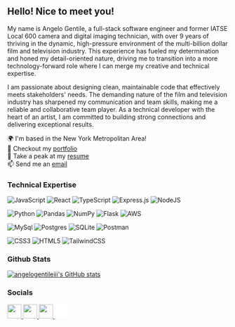 ## Hello! Nice to meet you!
My name is Angelo Gentile, a full-stack software engineer and former IATSE Local 600 camera and digital imaging technician, with over 9 years of thriving in the dynamic, high-pressure environment of the multi-billion dollar film and television industry. This experience has fueled my determination and honed my detail-oriented nature, driving me to transition into a more technology-forward role where I can merge my creative and technical expertise.

I am passionate about designing clean, maintainable code that effectively meets stakeholders' needs. The demanding nature of the film and television industry has sharpened my communication and team skills, making me a reliable and collaborative team player. As a technical developer with the heart of an artist, I am committed to building strong connections and delivering exceptional results.

🌍 I'm based in the New York Metropolitan Area! <br/>
🎨 Checkout my [portfolio](https://angelogentileiii.github.io)<br/>
👀 Take a peak at my [resume](https://angelogentileiii.github.io/assets/pdfs/AGIII-Technical-Resume.pdf)<br/>
📫 Send me an [email](angelogentileiii@gmail.com)


### Technical Expertise

![JavaScript](https://img.shields.io/badge/JavaScript-F7DF1E?style=for-the-badge&logo=javascript&logoColor=black)
![React](https://img.shields.io/badge/React-20232A?style=for-the-badge&logo=react&logoColor=white)
![TypeScript](https://img.shields.io/badge/TypeScript-007ACC?style=for-the-badge&logo=typescript&logoColor=white)
![Express.js](https://img.shields.io/badge/express.js-404D59?style=for-the-badge&logo=express&logoColor=white)
![NodeJS](https://img.shields.io/badge/Node.js-43853D?style=for-the-badge&logo=node.js&logoColor=white)

![Python](https://img.shields.io/badge/python-3776AB?style=for-the-badge&logo=python&logoColor=white)
![Pandas](https://img.shields.io/badge/pandas-%23150458.svg?style=for-the-badge&logo=pandas&logoColor=white)
![NumPy](https://img.shields.io/badge/numpy-%23013243.svg?style=for-the-badge&logo=numpy&logoColor=white)
![Flask](https://img.shields.io/badge/Flask-000000?style=for-the-badge&logo=Flask&logoColor=white)
![AWS](https://img.shields.io/badge/Amazon_AWS-232F3E?style=for-the-badge&logo=amazon-web-services&logoColor=white)

![MySql](https://img.shields.io/badge/MySQL-00000F?style=for-the-badge&logo=mysql&logoColor=white)
![Postgres](https://img.shields.io/badge/postgres-%23316192.svg?style=for-the-badge&logo=postgresql&logoColor=white)
![SQLite](https://img.shields.io/badge/sqlite-%2307405e.svg?style=for-the-badge&logo=sqlite&logoColor=white)
![Postman](https://img.shields.io/badge/Postman-FF6C37?style=for-the-badge&logo=postman&logoColor=white)

![CSS3](https://img.shields.io/badge/css3-%231572B6.svg?style=for-the-badge&logo=css3&logoColor=white)
![HTML5](https://img.shields.io/badge/html5-%23E34F26.svg?style=for-the-badge&logo=html5&logoColor=white)
![TailwindCSS](https://img.shields.io/badge/Tailwind_CSS-38B2AC?style=for-the-badge&logo=tailwind-css&logoColor=white)

### Github Stats
<a href="http://www.github.com/angelogentileiii"><img src="https://github-readme-stats.vercel.app/api?username=angelogentileiii&show_icons=true&hide=&count_private=true&title_color=f97316&text_color=ffffff&icon_color=f97316&bg_color=27272a&hide_border=true&show_icons=true" alt="angelogentileiii's GitHub stats" /></a>

### Socials
<p align="left">
  <a href="https://www.github.com/angelogentileiii" target="_blank" rel="noreferrer">
    <picture>
      <source media="(prefers-color-scheme: dark)" srcset="https://raw.githubusercontent.com/danielcranney/readme-generator/main/public/icons/socials/github-dark.svg" />
      <source media="(prefers-color-scheme: light)" srcset="https://raw.githubusercontent.com/danielcranney/readme-generator/main/public/icons/socials/github.svg" />
      <img src="https://raw.githubusercontent.com/danielcranney/readme-generator/main/public/icons/socials/github.svg" width="32" height="32" />
    </picture>
  </a>
  <a href="https://www.linkedin.com/in/angelogentileiii" target="_blank" rel="noreferrer">
    <picture>
      <source media="(prefers-color-scheme: dark)" srcset="https://raw.githubusercontent.com/danielcranney/readme-generator/main/public/icons/socials/linkedin-dark.svg" />
      <source media="(prefers-color-scheme: light)" srcset="https://raw.githubusercontent.com/danielcranney/readme-generator/main/public/icons/socials/linkedin.svg" />
      <img src="https://raw.githubusercontent.com/danielcranney/readme-generator/main/public/icons/socials/linkedin.svg" width="32" height="32" />
    </picture>
  </a>
  <a href="http://www.medium.com/@angelogentileiii" target="_blank" rel="noreferrer">
    <picture>
      <source media="(prefers-color-scheme: dark)" srcset="https://raw.githubusercontent.com/danielcranney/readme-generator/main/public/icons/socials/medium-dark.svg" />
      <source media="(prefers-color-scheme: light)" srcset="https://raw.githubusercontent.com/danielcranney/readme-generator/main/public/icons/socials/medium.svg" />
      <img src="https://raw.githubusercontent.com/danielcranney/readme-generator/main/public/icons/socials/medium.svg" width="32" height="32" />
    </picture>
  </a>
  <a href="https://www.imdb.com/name/nm6910867/" target="_blank" rel="noreferrer">
    <picture>
      <source media="(prefers-color-scheme: dark)" srcset="https://www.github.com/angelogentileiii/angelogentileiii/raw/main/imdb-svgrepo-com.svg" />
      <source media="(prefers-color-scheme: light)" srcset="https://www.github.com/angelogentileiii/angelogentileiii/raw/main/imdb-svgrepo-com(light).svg" />
      <img src="https://www.github.com/angelogentileiii/angelogentileiii/raw/main/imdb-svgrepo-com.svg" width="32" height="32" />
    </picture>
  </a>
</p>

<!--

<!--
**angelogentileiii/angelogentileiii** is a ✨ _special_ ✨ repository because its `README.md` (this file) appears on your GitHub profile.

Here are some ideas to get you started:

- 🔭 I’m currently working on ...
- 🌱 I’m currently learning ...
- 👯 I’m looking to collaborate on ...
- 🤔 I’m looking for help with ...
- 💬 Ask me about ...
- 📫 How to reach me: ...
- 😄 Pronouns: ...
- ⚡ Fun fact: ...
-->
